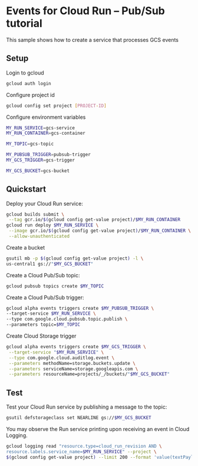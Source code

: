 # Events for Cloud Run – Pub/Sub tutorial

This sample shows how to create a service that processes GCS events

## Setup

Login to gcloud

```sh
gcloud auth login
```

Configure project id

```sh
gcloud config set project [PROJECT-ID]
```

Configure environment variables 

```sh
MY_RUN_SERVICE=gcs-service
MY_RUN_CONTAINER=gcs-container

MY_TOPIC=gcs-topic

MY_PUBSUB_TRIGGER=pubsub-trigger
MY_GCS_TRIGGER=gcs-trigger

MY_GCS_BUCKET=gcs-bucket
```

## Quickstart

Deploy your Cloud Run service:

```sh
gcloud builds submit \
 --tag gcr.io/$(gcloud config get-value project)/$MY_RUN_CONTAINER
gcloud run deploy $MY_RUN_SERVICE \
 --image gcr.io/$(gcloud config get-value project)/$MY_RUN_CONTAINER \
 --allow-unauthenticated
```

Create a bucket 

```sh
gsutil mb -p $(gcloud config get-value project) -l \
us-central1 gs://"$MY_GCS_BUCKET"
```

Create a Cloud Pub/Sub topic:

```sh
gcloud pubsub topics create $MY_TOPIC
```

Create a Cloud Pub/Sub trigger:

```sh
gcloud alpha events triggers create $MY_PUBSUB_TRIGGER \
--target-service $MY_RUN_SERVICE \
--type com.google.cloud.pubsub.topic.publish \
--parameters topic=$MY_TOPIC
```

Create Cloud Storage trigger

```sh
gcloud alpha events triggers create $MY_GCS_TRIGGER \
 --target-service "$MY_RUN_SERVICE" \
 --type com.google.cloud.auditlog.event \
 --parameters methodName=storage.buckets.update \
 --parameters serviceName=storage.googleapis.com \
 --parameters resourceName=projects/_/buckets/"$MY_GCS_BUCKET"
```

## Test

Test your Cloud Run service by publishing a message to the topic: 

```sh
gsutil defstorageclass set NEARLINE gs://$MY_GCS_BUCKET
```

You may observe the Run service printing upon receiving an event in 
Cloud Logging.

```sh
gcloud logging read "resource.type=cloud_run_revision AND \
resource.labels.service_name=$MY_RUN_SERVICE" --project \
$(gcloud config get-value project) --limit 200 --format 'value(textPayload)'
```
